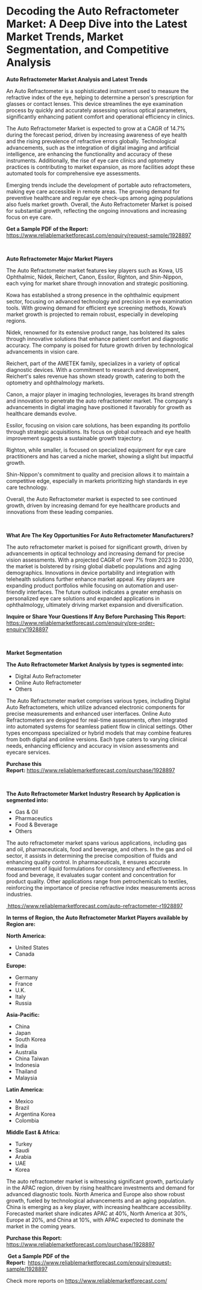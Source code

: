 <p><h1>Decoding the Auto Refractometer Market: A Deep Dive into the Latest Market Trends, Market Segmentation, and Competitive Analysis</h1></p><p><strong>Auto Refractometer Market Analysis and Latest Trends</strong></p>
<p><p>An Auto Refractometer is a sophisticated instrument used to measure the refractive index of the eye, helping to determine a person's prescription for glasses or contact lenses. This device streamlines the eye examination process by quickly and accurately assessing various optical parameters, significantly enhancing patient comfort and operational efficiency in clinics.</p><p>The Auto Refractometer Market is expected to grow at a CAGR of 14.7% during the forecast period, driven by increasing awareness of eye health and the rising prevalence of refractive errors globally. Technological advancements, such as the integration of digital imaging and artificial intelligence, are enhancing the functionality and accuracy of these instruments. Additionally, the rise of eye care clinics and optometry practices is contributing to market expansion, as more facilities adopt these automated tools for comprehensive eye assessments. </p><p>Emerging trends include the development of portable auto refractometers, making eye care accessible in remote areas. The growing demand for preventive healthcare and regular eye check-ups among aging populations also fuels market growth. Overall, the Auto Refractometer Market is poised for substantial growth, reflecting the ongoing innovations and increasing focus on eye care.</p></p>
<p><strong>Get a Sample PDF of the Report:&nbsp;</strong> <a href="https://www.reliablemarketforecast.com/enquiry/request-sample/1928897?utm_campaign=2441&utm_medium=2&utm_source=Github&utm_content=ia&utm_term=17022025&utm_id=auto-refractometer">https://www.reliablemarketforecast.com/enquiry/request-sample/1928897</a></p>
<p>&nbsp;</p>
<p><strong>Auto Refractometer Major Market Players</strong></p>
<p><p>The Auto Refractometer market features key players such as Kowa, US Ophthalmic, Nidek, Reichert, Canon, Essilor, Righton, and Shin-Nippon, each vying for market share through innovation and strategic positioning.</p><p>Kowa has established a strong presence in the ophthalmic equipment sector, focusing on advanced technology and precision in eye examination tools. With growing demand for efficient eye screening methods, Kowa’s market growth is projected to remain robust, especially in developing regions.</p><p>Nidek, renowned for its extensive product range, has bolstered its sales through innovative solutions that enhance patient comfort and diagnostic accuracy. The company is poised for future growth driven by technological advancements in vision care.</p><p>Reichert, part of the AMETEK family, specializes in a variety of optical diagnostic devices. With a commitment to research and development, Reichert's sales revenue has shown steady growth, catering to both the optometry and ophthalmology markets.</p><p>Canon, a major player in imaging technologies, leverages its brand strength and innovation to penetrate the auto refractometer market. The company's advancements in digital imaging have positioned it favorably for growth as healthcare demands evolve.</p><p>Essilor, focusing on vision care solutions, has been expanding its portfolio through strategic acquisitions. Its focus on global outreach and eye health improvement suggests a sustainable growth trajectory.</p><p>Righton, while smaller, is focused on specialized equipment for eye care practitioners and has carved a niche market, showing a slight but impactful growth.</p><p>Shin-Nippon's commitment to quality and precision allows it to maintain a competitive edge, especially in markets prioritizing high standards in eye care technology.</p><p>Overall, the Auto Refractometer market is expected to see continued growth, driven by increasing demand for eye healthcare products and innovations from these leading companies.</p></p>
<p>&nbsp;</p>
<p><strong>What Are The Key Opportunities For Auto Refractometer Manufacturers?</strong></p>
<p><p>The auto refractometer market is poised for significant growth, driven by advancements in optical technology and increasing demand for precise vision assessments. With a projected CAGR of over 7% from 2023 to 2030, the market is bolstered by rising global diabetic populations and aging demographics. Innovations in device portability and integration with telehealth solutions further enhance market appeal. Key players are expanding product portfolios while focusing on automation and user-friendly interfaces. The future outlook indicates a greater emphasis on personalized eye care solutions and expanded applications in ophthalmology, ultimately driving market expansion and diversification.</p></p>
<p><strong>Inquire or Share Your Questions If Any Before Purchasing This Report:</strong> <a href="https://www.reliablemarketforecast.com/enquiry/pre-order-enquiry/1928897?utm_campaign=2441&utm_medium=2&utm_source=Github&utm_content=ia&utm_term=17022025&utm_id=auto-refractometer">https://www.reliablemarketforecast.com/enquiry/pre-order-enquiry/1928897</a></p>
<p>&nbsp;</p>
<p><strong>Market Segmentation</strong></p>
<p><strong>The Auto Refractometer Market Analysis by types is segmented into:</strong></p>
<p><ul><li>Digital Auto Refractometer</li><li>Online Auto Refractometer</li><li>Others</li></ul></p>
<p><p>The Auto Refractometer market comprises various types, including Digital Auto Refractometers, which utilize advanced electronic components for precise measurements and enhanced user interfaces. Online Auto Refractometers are designed for real-time assessments, often integrated into automated systems for seamless patient flow in clinical settings. Other types encompass specialized or hybrid models that may combine features from both digital and online versions. Each type caters to varying clinical needs, enhancing efficiency and accuracy in vision assessments and eyecare services.</p></p>
<p><strong>Purchase this Report:&nbsp;</strong><a href="https://www.reliablemarketforecast.com/purchase/1928897?utm_campaign=2441&utm_medium=2&utm_source=Github&utm_content=ia&utm_term=17022025&utm_id=auto-refractometer">https://www.reliablemarketforecast.com/purchase/1928897</a></p>
<p>&nbsp;</p>
<p><strong>The Auto Refractometer Market Industry Research by Application is segmented into:</strong></p>
<p><ul><li>Gas & Oil</li><li>Pharmaceutics</li><li>Food & Beverage</li><li>Others</li></ul></p>
<p><p>The auto refractometer market spans various applications, including gas and oil, pharmaceuticals, food and beverage, and others. In the gas and oil sector, it assists in determining the precise composition of fluids and enhancing quality control. In pharmaceuticals, it ensures accurate measurement of liquid formulations for consistency and effectiveness. In food and beverage, it evaluates sugar content and concentration for product quality. Other applications range from petrochemicals to textiles, reinforcing the importance of precise refractive index measurements across industries.</p></p>
<p><a href="https://www.reliablemarketforecast.com/auto-refractometer-r1928897?utm_campaign=2441&utm_medium=2&utm_source=Github&utm_content=ia&utm_term=17022025&utm_id=auto-refractometer">&nbsp;https://www.reliablemarketforecast.com/auto-refractometer-r1928897</a></p>
<p><strong>In terms of Region, the Auto Refractometer Market Players available by Region are:</strong></p>
<p>
    <p> <strong> North America: </strong>
        <ul>
            <li>United States</li>
            <li>Canada</li>
        </ul>
        </p> 
    <p> <strong> Europe: </strong>
        <ul>
            <li>Germany</li>
            <li>France</li>
            <li>U.K.</li>
            <li>Italy</li>
            <li>Russia</li>
        </ul>
        </p> 
    <p> <strong> Asia-Pacific: </strong>
        <ul>
            <li>China</li>
            <li>Japan</li>
            <li>South Korea</li>
            <li>India</li>
            <li>Australia</li>
            <li>China Taiwan</li>
            <li>Indonesia</li>
            <li>Thailand</li>
            <li>Malaysia</li>
        </ul>
        </p> 
    <p> <strong> Latin America: </strong>
        <ul>
            <li>Mexico</li>
            <li>Brazil</li>
            <li>Argentina Korea</li>
            <li>Colombia</li>
        </ul>
        </p> 
    <p> <strong> Middle East & Africa: </strong>
        <ul>
            <li>Turkey</li>
            <li>Saudi</li>
            <li>Arabia</li>
            <li>UAE</li>
            <li>Korea</li>
        </ul>
    </p>
    </p>
<p><p>The auto refractometer market is witnessing significant growth, particularly in the APAC region, driven by rising healthcare investments and demand for advanced diagnostic tools. North America and Europe also show robust growth, fueled by technological advancements and an aging population. China is emerging as a key player, with increasing healthcare accessibility. Forecasted market share indicates APAC at 40%, North America at 30%, Europe at 20%, and China at 10%, with APAC expected to dominate the market in the coming years.</p></p>
<p><strong>Purchase this Report: </strong><a href="https://www.reliablemarketforecast.com/purchase/1928897?utm_campaign=2441&utm_medium=2&utm_source=Github&utm_content=ia&utm_term=17022025&utm_id=auto-refractometer">https://www.reliablemarketforecast.com/purchase/1928897</a></p>
<p>&nbsp;<strong>Get a Sample PDF of the Report:&nbsp;&nbsp;</strong><a href="https://www.reliablemarketforecast.com/enquiry/request-sample/1928897?utm_campaign=2441&utm_medium=2&utm_source=Github&utm_content=ia&utm_term=17022025&utm_id=auto-refractometer">https://www.reliablemarketforecast.com/enquiry/request-sample/1928897</a></p>
<p><strong></strong></p>
<p>Check more reports on <a href="https://www.reliablemarketforecast.com/?utm_campaign=2441&utm_medium=2&utm_source=Github&utm_content=ia&utm_term=17022025&utm_id=auto-refractometer">https://www.reliablemarketforecast.com/</a></p>